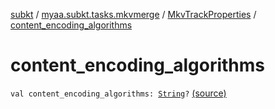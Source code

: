 [subkt](../../index.md) / [myaa.subkt.tasks.mkvmerge](../index.md) / [MkvTrackProperties](index.md) / [content_encoding_algorithms](./content_encoding_algorithms.md)

# content_encoding_algorithms

`val content_encoding_algorithms: `[`String`](https://kotlinlang.org/api/latest/jvm/stdlib/kotlin/-string/index.html)`?` [(source)](https://github.com/Myaamori/SubKt/blob/0.1.7/src/main/kotlin/myaa/subkt/tasks/mkvmerge/mkvmerge.kt#L84)